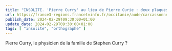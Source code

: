 ```yaml
---
title: "INSOLITE. 'Pierre Curry' au lieu de Pierre Curie : deux plaques de rue mal orthographiées installées à Carcassonne"
url: https://france3-regions.francetvinfo.fr/occitanie/aude/carcassonne/insolite-pierre-curry-au-lieu-de-pierre-curie-deux-plaques-de-rue-mal-orthographiees-installees-a-carcassonne-2930313.html#Echobox=1708794694
publish_date: 2024-02-29T09:30:00+01:00
update_date: 2024-02-29T09:30:00+01:00
tags: [ "insolite", "orthographe" ]
---
```


Pierre Curry, le physicien de la famille de Stephen Curry ?
